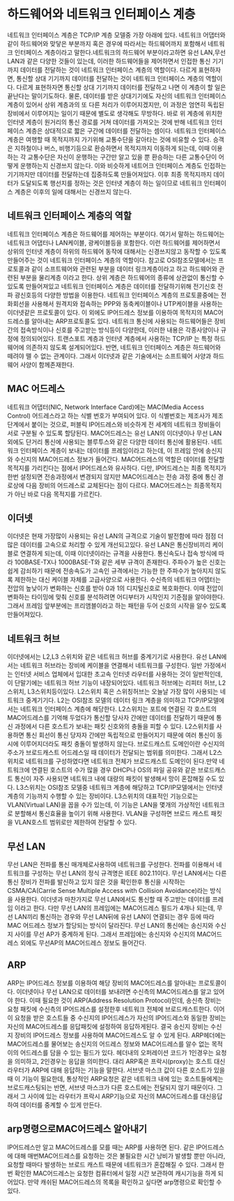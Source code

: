 # 하드웨어와 네트워크 인터페이스 계층

네트워크 인터페이스 계층은 TCP/IP 계층 모델중 가장 아래에 있다. 네트워크 어댑터와 같이 하드웨어와 맞닿은 부분까지 혹은 경우에 따라서는 하드웨어까지 포함해서 네트워크 인터페이스 계층이라고 말한다.네트워크의 하드웨어 부분이라고하면 유선 LAN,무선 LAN과 같은 다양한 것들이 있는데, 이러한 하드웨어들을 제어하면서 인접한 통신 기기까지 데이터를 전달하는 것이 네트워크 인터페이스 계층의 역할이다. 다르게 표현하자면, 통신할 상대 기기까지 데이터를 전달하는 것이 네트워크 인터페이스 계층의 역할이다. 다르게 표현하자면 통신할 상대 기기까지 데이터를 전달하고 나면 이 계층이 할 일은 끝난다는 말이기도하다. 물론, 데이터를 받은 상대기기에도 자신의 네트워크 인터페이스 계층이 있어서 상위 계층과의 또 다른 처리가 이루어지겠지만, 이 과정은 엄연히 독립된 장비에서 이루어지는 일이기 때문에 별도로 생각해도 무방하다. 바로 위 계층에 위치한 인터넷 계층이 원거리의 통신 경로를 거쳐 데이터를 가져오는 것에 반해 네트워크 인터페이스 계층은 상대적으로 짧은 구간에 데이터를 전달하는 셈이다.
네트워크 인터페이스 계층은 여행할 때 목적지까지 가기위해 교통수단을 갈아타는 것에 비유할 수 있다. 승객은 지하철이나 버스, 비행기등으로 환승하면서 목적지까지 이동하게 되는데, 이때 이용하는 각 교통수단은 자신이 운행하는 구간만 알고 있을 뿐 환승하는 다른 교통수단이 어떻게 운행하는지 신경쓰지 않는다. 이와 비슷하게 네트어크 인터페이스 계층도 인접하는 기기까지만 데이터를 전달하는데 집중하도록 만들어져있다. 이후 최종 목적지까지 데이터가 도달되도록 행선지를 정하는 것은 인터넷 계층이 하는 일이므로 네트워크 인터페이스 계층은 이후의 일에 대해서는 신경쓰지 않는다.

## 네트워크 인터페이스 계층의 역할

네트워크 인터페이스 계층은 하드웨어를 제어하는 부분이다. 여기서 말하는 하드웨어는 네트워크 어댑터나 LAN케이블, 광케이블등을 포함한다. 이런 하드웨어를 제어하면서 상위의 인터넷 계층이 하위의 하드웨어 동작에 대해서는 신경쓰지않고 동작할 수 있도록 만들어주는 것이 네트워크 인터페이스 계층의 역할이다. 참고로 OSI참조모델에서는 프로토콜과 같이 소프트웨어와 관련된 부분을 데이터 링크계층이라고 하고 하드웨어와 관련된 부분을 물리계층 이라고 한다. 상위 계층은 하드웨어의 종류에 상관없이 통신할 수 있도록 만들어져있고 네트워크 인터페이스 계층은 데이터를 전달하기위해 전기신호 전파 광신호등의 다양한 방법을 이용한다.
네트워크 인터페이스 계층의 프로토콜중에는 전화회선을 사용해서 원격지와 접속하는 PPP와 동축케이블이나 UTP케이블을 사용하는 이더넷같은 프로토콜이 있다. 이 외에도 IP어드레스 정보를 이용하여 목적지의 MAC어드레스를 알아내는 ARP프로토콜도 있다.
네트워크 통신에 사용되는 하드웨어들은 장비간의 접속방식이나 신호를 주고받는 방식등이 다양한데, 이러한 내용은 각종사양이나 규정에 정의되어있다.
트랜스포트 계층과 인터넷 계층에서 사용하는 TCP/IP 는 특정 하드웨어에 의존하지 않도록 설계되어있다. 반면, 네트워크 인터페이스 계층은 하드웨어와 떼려야 뗄 수 없는 관계이다. 그래서 이더넷과 같은 기술에서는 소프트웨어 사양과 하드웨어 사양이 함께존재한다.

## MAC 어드레스

네트워크 어댑터(NIC, Network Interface Card)에는 MAC(Media Access Control) 어드레스라고 하는 식별 번호가 부여되어 있다. 이 식별번호는 제조사가 제조 단계에서 붙이는 것으로, 퍼블릭 IP어드레스와 비슷하게 전 세계의 네트워크 장비들이 서로 구분될 수 있도록 할당된다.
MAC어드레스는 유선 LAN의 이더넷이나 무선 LAN외에도 단거리 통신에 사용되는 블루투스와 같은 다양한 데이터 통신에 활용된다. 네트워크 인터페이스 계층이 보내는 데이터를 프레임이라고 하는데, 이 프레임 안에 송신지와 수신지의 MAC어드레스 정보가 들어간다.
MAC어드레스의 역할은 데이터를 전달할 목적지를 가리킨다는 점에서 IP어드레스와 유사하다. 다만, IP어드레스는 최종 목적지가 한번 설정되면 전송과정에서 변경되지 않지만 MAC어드레스는 전송 과정 중에 통신 경로상에 다음 장비의 어드레스로 교체된다는 점이 다르다.
MAC어드레스는 최종목적지가 아닌 바로 다음 목적지를 가르킨다.

## 이더넷

이더넷은 현재 가장많이 사용되는 유선 LAN의 규격으로 기술이 발전함에 따라 점점 더 많은 데이터를 고속으로 처리할 수 있게 개선되고있다.
유선 LAN은 통신장비끼리 케이블로 연결하게 되는데, 이때 이더넷이라는 규격을 사용한다. 통신속도나 접속 방식에 따라 100BASE-TX나 1000BASE-T와 같은 세부 규격이 존재한다.
주파수가 높은 신호는 쉽게 감쇠하기 때문에 전송속도가 고속인 규격에서는 가능한 한 주파수가 높아지지 않도록 제한하는 대신 케이블 자체를 고급사양으로 사용한다.
수신측의 네트워크 어뎁터는 전압의 높낮이가 변화하는 신호를 받아 0과 1의 디지털신호로 복호화한다. 이때 전압이 변화하는 타이밍에 맞춰 신호를 분석하려면 어디부터가 시작인지 기준점을 알아야한다. 그래서 프레임 앞부분에는 프리앰블이라고 하는 패턴을 두어 신호의 시작을 알수 있도록 만들어져있다.

## 네트워크 허브

이더넷에서는 L2,L3 스위치와 같은 네트워크 허브를 중계기기로 사용한다.
유선 LAN에서는 네트워크 허브라는 장비에 케이블을 연결해서 네트워크를 구성한다. 일반 가정에서는 인터넷 서비스 업체에서 입대한 초고속 인터넷 라우터를 사용하는 것이 일반적인데, 이 단말기에는 네트워크 허브 기능이 내장되어있다. 네트워크 허브에는 리피터 허브, L2스위치, L3스위치등이있다.
L2스위치 혹은 스위칭허브는 오늘날 가장 많이 사용되는 네트워크 중계기기다. L2는 OSI참조 모델의 데이터 링크 계층을 의미하고 TCP/IP모델에서는 네트워크 인터페이스 계층에 해당한다. L2스위치는 포트에 연결된 각 호스트의 MAC어드레스를 기억해 두었다가 통신할 당사자 간에만 데이터를 전달하기 때문에 통신 과정에서 다른 호스트가 보내는 패킷 신호와의 충돌을 피할 수 있다. L2스위치를 사용하면 통신 회선이 통신 당자자 간에만 독립적으로 만들어지기 때문에 여러 통신이 동시에 이루어지더라도 패킷 충돌이 발생하지 않는다.
브로드캐스트 도메인이란 수신지의 주소가 브로드캐스트 어드레스일 때 데이터가 전달되는 범위를 의미한다. 그래서 L2스위치로 네트워크를 구성하였다면 네트워크 전체가 브로드캐스트 도메인이 된다.만약 네트워크에 연결된 호스트의 수가 많을 경우 DHCP나 OS의 파일 공유와 같은 브로드캐스트 통신이 자주 사용되면 네트워크 내에 대량의 패킷이 발생해서 망이 혼잡해질 수도 있다.
L3스위치는 OSI참조 모델중 네트워크 계층에 해당하고 TCP/IP모델에서는 인터넷 계층의 기능까지 수행할 수 있는 장비이다. L3스위치의 대표적인 기능으로는 VLAN(Virtual LAN)을 꼽을 수가 있는데, 이 기능은 LAN을 몇개의 가상적인 네트워크로 분할해서 통신효율을 높이기 위해 사용한다. VLAN을 구성하면 브로드 캐스트 패킷을 VLAN호스트 범위로만 제한하여 전달할 수 있다.

## 무선 LAN

무선 LAN은 전파를 통신 매개체로사용하여 네트워크를 구성한다.
전파를 이용해서 네트워크를 구성하는 무선 LAN의 정식 규격명은 IEEE 802.11이다. 무선 LAN에서는 다른 통신 장비가 전파를 발신하고 있지 않은 것을 확인한후 통신을 시작하는 CSMA/CA(Carrie Sense Multiple Access with Collision Avoidance)라는 방식을 사용한다.
이더넷과 마찬가지로 무선 LAN에서도 통신할 때 주고받는 데이터를 프레임 이라고 한다. 다만 무선 LAN의 프레임에는 MAC어드레스 필드가 4개나 되는데, 무선 LAN끼리 통신하는 경우와 무선 LAN뒤에 유선 LAN이 연결되는 경우 등에 따라 MAC 어드레스 정보가 할당되는 방식이 달라진다.
무선 LAN의 통신에는 송신지와 수신지 사이를 무선 AP가 중계하게 된다. 그래서 프레임에는 송신지와 수신지의 MAC어드레스 외에도 무선AP의 MAC어드레스 정보도 들어간다.

## ARP

ARP는 IP어드레스 정보를 이용하여 해당 장비의 MAC어드레스를 알아내는 프로토콜이다.
이더넷이나 무선 LAN으로 데이터를 보내려면 수신측의 MAC어드레스를 알고 있어야 한다. 이때 필요한 것이 ARP(Address Resolution Protocol)인데, 송신측 장비는 요청 패킷에 수신측의 IP어드레스를 설정한후 네트워크 전체에 브로드캐스트한다. 이어 이 요청을 받은 호스트들 중 수신지의 IP어드레스가 자신의 IP어드레스와 동일한 장비는 자신의 MAC어드레스를 응답패킷에 설정하여 응답하게된다. 결국 송신지 장비는 수신지 장비의 IP어드레스 정보를 사용하여 MAC어드레스도 알 수 있게 된다.
ARP헤더에는 MAC어드레스를 물어보는 송신지의 어드레스 정보와 MAC어드레스를 알수 없는 목적이의 어드레스를 담을 수 있는 필드가 있다. 헤더내의 오퍼레이션 코드가 1인경우는 요청을 의미하고, 2인경우는 응답을 의미한다.
대리 ARP혹은 프락시(proxy)는 호스트 대신 라우터가 ARP에 대해 응답하는 기능을 말한다. 서브넷 마스크 값이 다른 호스트가 있을 때 이 기능이 필요한데, 통상적인 ARP요청은 같은 네트워크 내에 있는 호스트들에게는 브로드캐스팅되는 반면, 서브넷 마스크가 다른 호스트에는 전달되지 않기 때문이다. 그래서 그 사이에 있는 라우터가 프락시 ARP기능으로 자신의 MAC어드레스를 대신응답하여 데이터를 중계할 수 있게 만든다.

## arp명령으로MAC어드레스 알아내기

IP어드레스만 알고 MAC어드레스를 모를 때는 ARP를 사용하면 된다. 같은 IP어드레스에 대해 매번MAC어드레스를 요청하는 것은 불필요한 시간 낭비가 발생할 뿐만 아니라, 요청할 때마다 발생하는 브로드 캐스트 때문에 네트워크가 혼잡해질 수 있다. 그래서 한번 확인한 MAC어드레스는 요청한 컴퓨터에서 일정 시간 보관하여 캐시기능을 하게 되어있다. 만약 캐쉬된 MAC어드레스의 목록을 확인하고 싶다면 arp명령으로 확인할 수 있다.
